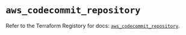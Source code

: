 # `aws_codecommit_repository`

Refer to the Terraform Registory for docs: [`aws_codecommit_repository`](https://www.terraform.io/docs/providers/aws/r/codecommit_repository).
